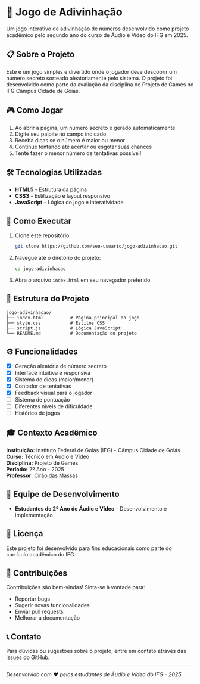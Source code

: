 # 🎯 Jogo de Adivinhação

Um jogo interativo de adivinhação de números desenvolvido como projeto acadêmico pelo segundo ano do curso de Áudio e Vídeo do IFG em 2025.

## 📋 Sobre o Projeto

Este é um jogo simples e divertido onde o jogador deve descobrir um número secreto sorteado aleatoriamente pelo sistema. O projeto foi desenvolvido como parte da avaliação da disciplina de Projeto de Games no IFG Câmpus Cidade de Goiás.

## 🎮 Como Jogar

1. Ao abrir a página, um número secreto é gerado automaticamente
2. Digite seu palpite no campo indicado
3. Receba dicas se o número é maior ou menor
4. Continue tentando até acertar ou esgotar suas chances
5. Tente fazer o menor número de tentativas possível!

## 🛠️ Tecnologias Utilizadas

- **HTML5** - Estrutura da página
- **CSS3** - Estilização e layout responsivo
- **JavaScript** - Lógica do jogo e interatividade

## 🚀 Como Executar

1. Clone este repositório:
   ```bash
   git clone https://github.com/seu-usuario/jogo-adivinhacao.git
   ```

2. Navegue até o diretório do projeto:
   ```bash
   cd jogo-adivinhacao
   ```

3. Abra o arquivo `index.html` em seu navegador preferido

## 📁 Estrutura do Projeto

```
jogo-adivinhacao/
├── index.html          # Página principal do jogo
├── style.css           # Estilos CSS
├── script.js           # Lógica JavaScript
└── README.md           # Documentação do projeto
```

## ⚙️ Funcionalidades

- [x] Geração aleatória de número secreto
- [x] Interface intuitiva e responsiva
- [x] Sistema de dicas (maior/menor)
- [x] Contador de tentativas
- [x] Feedback visual para o jogador
- [ ] Sistema de pontuação
- [ ] Diferentes níveis de dificuldade
- [ ] Histórico de jogos

## 🎓 Contexto Acadêmico

**Instituição:** Instituto Federal de Goiás (IFG) - Câmpus Cidade de Goiás  
**Curso:** Técnico em Áudio e Vídeo  
**Disciplina:** Projeto de Games  
**Período:** 2º Ano - 2025  
**Professor:** Cirão das Massas

## 👥 Equipe de Desenvolvimento

- **Estudantes do 2º Ano de Áudio e Vídeo** - Desenvolvimento e implementação

## 📝 Licença

Este projeto foi desenvolvido para fins educacionais como parte do currículo acadêmico do IFG.

## 🤝 Contribuições

Contribuições são bem-vindas! Sinta-se à vontade para:

- Reportar bugs
- Sugerir novas funcionalidades  
- Enviar pull requests
- Melhorar a documentação

## 📞 Contato

Para dúvidas ou sugestões sobre o projeto, entre em contato através das issues do GitHub.

---

*Desenvolvido com ❤️ pelos estudantes de Áudio e Vídeo do IFG - 2025*
